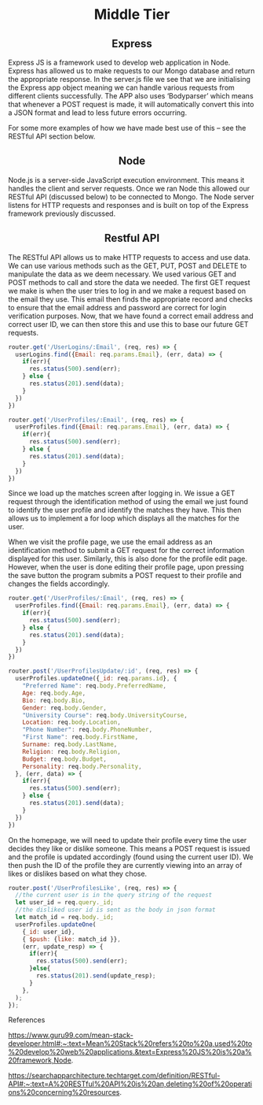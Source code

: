 <h1 align="center">Middle Tier</h1>

<h2 align="center">Express</h2>

Express JS is a framework used to develop web application in Node. Express has allowed us to make requests to our Mongo database and return the appropriate response. 
In the server.js file we see that we are initialising the Express app object meaning we can handle various requests from different clients successfully. The APP also uses ‘Bodyparser’ which means that whenever a POST request is made, it will automatically convert this into a JSON format and lead to less future errors occurring. 

For some more examples of how we have made best use of this – see the RESTful API section below. 

<h2 align="center">Node</h2>

Node.js is a server-side JavaScript execution environment. This means it handles the client and server requests. Once we ran Node this allowed our RESTful API (discussed below) to be connected to Mongo. The Node server listens for HTTP requests and responses and is built on top of the Express framework previously discussed. 

<h2 align="center">Restful API</h2>

The RESTful API allows us to make HTTP requests to access and use data. We can use various methods such as the GET, PUT, POST and DELETE to manipulate the data as we deem necessary. We used various GET and POST methods to call and store the data we needed. The first GET request we make is when the user tries to log in and we make a request based on the email they use. This email then finds the appropriate record and checks to ensure that the email address and password are correct for login verification purposes. Now, that we have found a correct email address and correct user ID, we can then store this and use this to base our future GET requests.

```javascript
router.get('/UserLogins/:Email', (req, res) => {
  userLogins.find({Email: req.params.Email}, (err, data) => {
    if(err){
      res.status(500).send(err);
    } else {
      res.status(201).send(data);
    }
  })
})

```
```javascript
router.get('/UserProfiles/:Email', (req, res) => {
  userProfiles.find({Email: req.params.Email}, (err, data) => {
    if(err){
      res.status(500).send(err);
    } else {
      res.status(201).send(data);
    }
  })
})

```


Since we load up the matches screen after logging in. We issue a GET request through the identification method of using the email we just found to identify the user profile and identify the matches they have. This then allows us to implement a for loop which displays all the matches for the user. 

When we visit the profile page, we use the email address as an identification method to submit a GET request for the correct information displayed for this user. Similarly, this is also done for the profile edit page. However, when the user is done editing their profile page, upon pressing the save button the program submits a POST request to their profile and changes the fields accordingly. 

```javascript
router.get('/UserProfiles/:Email', (req, res) => {
  userProfiles.find({Email: req.params.Email}, (err, data) => {
    if(err){
      res.status(500).send(err);
    } else {
      res.status(201).send(data);
    }
  })
})

```

```javascript
router.post('/UserProfilesUpdate/:id', (req, res) => {
  userProfiles.updateOne({_id: req.params.id}, {
    "Preferred Name": req.body.PreferredName,
    Age: req.body.Age,
    Bio: req.body.Bio,
    Gender: req.body.Gender,
    "University Course": req.body.UniversityCourse,
    Location: req.body.Location,
    "Phone Number": req.body.PhoneNumber,
    "First Name": req.body.FirstName,
    Surname: req.body.LastName,
    Religion: req.body.Religion,
    Budget: req.body.Budget,
    Personality: req.body.Personality,
  }, (err, data) => {
    if(err){
      res.status(500).send(err);
    } else {
      res.status(201).send(data);
    }
  })
})

```

On the homepage, we will need to update their profile every time the user decides they like or dislike someone. This means a POST request is issued and the profile is updated accordingly (found using the current user ID). We then push the ID of the profile they are currently viewing into an array of likes or dislikes based on what they chose. 

```javascript
router.post('/UserProfilesLike', (req, res) => {
  //the current user is in the query string of the request
  let user_id = req.query._id;
  //the disliked user id is sent as the body in json format
  let match_id = req.body._id;
  userProfiles.updateOne(
    {_id: user_id},
    { $push: {like: match_id }},
    (err, update_resp) => {
      if(err){
        res.status(500).send(err);
      }else{
        res.status(201).send(update_resp);
      }
    },
  );
});

```

References

https://www.guru99.com/mean-stack-developer.html#:~:text=Mean%20Stack%20refers%20to%20a,used%20to%20develop%20web%20applications.&text=Express%20JS%20is%20a%20framework,Node.

https://searchapparchitecture.techtarget.com/definition/RESTful-API#:~:text=A%20RESTful%20API%20is%20an,deleting%20of%20operations%20concerning%20resources. 
